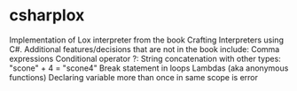 # csharplox
Implementation of Lox interpreter from the book Crafting Interpreters using C#. Additional features/decisions that are not in the book include:
Comma expressions
Conditional operator ?:
String concatenation with other types: "scone" + 4 = "scone4"
Break statement in loops
Lambdas (aka anonymous functions)
Declaring variable more than once in same scope is error
